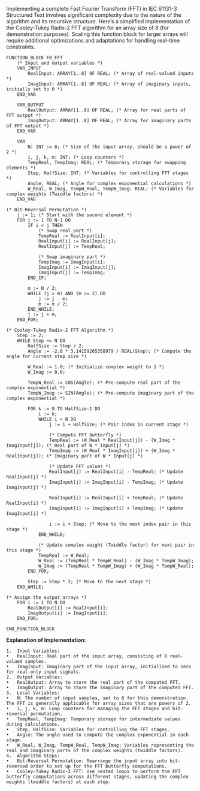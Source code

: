 Implementing a complete Fast Fourier Transform (FFT) in IEC 61131-3 Structured Text involves significant complexity due to the nature of the algorithm and its recursive structure. Here’s a simplified implementation of the Cooley-Tukey Radix-2 FFT algorithm for an array size of 8 (for demonstration purposes). Scaling this function block for larger arrays will require additional optimizations and adaptations for handling real-time constraints.

```
FUNCTION_BLOCK FB_FFT
    (* Input and output variables *)
    VAR_INPUT
        RealInput: ARRAY[1..8] OF REAL; (* Array of real-valued inputs *)
        ImagInput: ARRAY[1..8] OF REAL; (* Array of imaginary inputs, initially set to 0 *)
    END_VAR

    VAR_OUTPUT
        RealOutput: ARRAY[1..8] OF REAL; (* Array for real parts of FFT output *)
        ImagOutput: ARRAY[1..8] OF REAL; (* Array for imaginary parts of FFT output *)
    END_VAR

    VAR
        N: INT := 8; (* Size of the input array, should be a power of 2 *)
        i, j, k, m: INT; (* Loop counters *)
        TempReal, TempImag: REAL; (* Temporary storage for swapping elements *)
        Step, HalfSize: INT; (* Variables for controlling FFT stages *)
        Angle: REAL; (* Angle for complex exponential calculations *)
        W_Real, W_Imag, TempW_Real, TempW_Imag: REAL; (* Variables for complex weights (Twiddle factors) *)
    END_VAR

(* Bit-Reversal Permutation *)
    j := 1; (* Start with the second element *)
    FOR i := 1 TO N-1 DO
        IF i < j THEN
            (* Swap real part *)
            TempReal := RealInput[i];
            RealInput[i] := RealInput[j];
            RealInput[j] := TempReal;

            (* Swap imaginary part *)
            TempImag := ImagInput[i];
            ImagInput[i] := ImagInput[j];
            ImagInput[j] := TempImag;
        END_IF;

        m := N / 2;
        WHILE (j > m) AND (m >= 2) DO
            j := j - m;
            m := m / 2;
        END_WHILE;
        j := j + m;
    END_FOR;

(* Cooley-Tukey Radix-2 FFT Algorithm *)
    Step := 2;
    WHILE Step <= N DO
        HalfSize := Step / 2;
        Angle := -2.0 * 3.14159265358979 / REAL(Step); (* Compute the angle for current step size *)

        W_Real := 1.0; (* Initialize complex weight to 1 *)
        W_Imag := 0.0;

        TempW_Real := COS(Angle); (* Pre-compute real part of the complex exponential *)
        TempW_Imag := SIN(Angle); (* Pre-compute imaginary part of the complex exponential *)

        FOR k := 0 TO HalfSize-1 DO
            i := k;
            WHILE i < N DO
                j := i + HalfSize; (* Pair index in current stage *)
                
                (* Compute FFT butterfly *)
                TempReal := (W_Real * RealInput[j]) - (W_Imag * ImagInput[j]); (* Real part of W * Input[j] *)
                TempImag := (W_Real * ImagInput[j]) + (W_Imag * RealInput[j]); (* Imaginary part of W * Input[j] *)

                (* Update FFT values *)
                RealInput[j] := RealInput[i] - TempReal; (* Update RealInput[j] *)
                ImagInput[j] := ImagInput[i] - TempImag; (* Update ImagInput[j] *)
                
                RealInput[i] := RealInput[i] + TempReal; (* Update RealInput[i] *)
                ImagInput[i] := ImagInput[i] + TempImag; (* Update ImagInput[i] *)

                i := i + Step; (* Move to the next index pair in this stage *)
            END_WHILE;

            (* Update complex weight (Twiddle factor) for next pair in this stage *)
            TempReal := W_Real;
            W_Real := (TempReal * TempW_Real) - (W_Imag * TempW_Imag);
            W_Imag := (TempReal * TempW_Imag) + (W_Imag * TempW_Real);
        END_FOR;

        Step := Step * 2; (* Move to the next stage *)
    END_WHILE;

(* Assign the output arrays *)
    FOR i := 1 TO N DO
        RealOutput[i] := RealInput[i];
        ImagOutput[i] := ImagInput[i];
    END_FOR;

END_FUNCTION_BLOCK
```
**Explanation of Implementation:**

	1.	Input Variables:
	•	RealInput: Real part of the input array, consisting of 8 real-valued samples.
	•	ImagInput: Imaginary part of the input array, initialized to zero for real-only input signals.
	2.	Output Variables:
	•	RealOutput: Array to store the real part of the computed FFT.
	•	ImagOutput: Array to store the imaginary part of the computed FFT.
	3.	Local Variables:
	•	N: The number of input samples, set to 8 for this demonstration. The FFT is generally applicable for array sizes that are powers of 2.
	•	i, j, k, m: Loop counters for managing the FFT stages and bit-reversal permutation.
	•	TempReal, TempImag: Temporary storage for intermediate values during calculations.
	•	Step, HalfSize: Variables for controlling the FFT stages.
	•	Angle: The angle used to compute the complex exponential in each stage.
	•	W_Real, W_Imag, TempW_Real, TempW_Imag: Variables representing the real and imaginary parts of the complex weights (twiddle factors).
	4.	Algorithm Steps:
	•	Bit-Reversal Permutation: Rearrange the input array into bit-reversed order to set up for the FFT butterfly computations.
	•	Cooley-Tukey Radix-2 FFT: Use nested loops to perform the FFT butterfly computations across different stages, updating the complex weights (twiddle factors) at each step.

